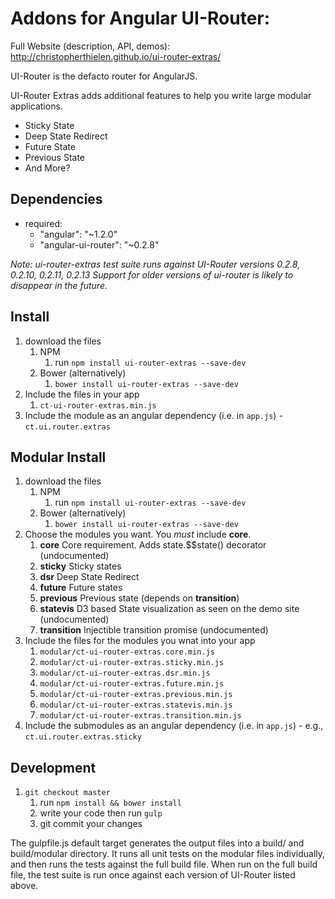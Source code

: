 # Addons for Angular UI-Router:
Full Website (description, API, demos): http://christopherthielen.github.io/ui-router-extras/

UI-Router is the defacto router for AngularJS.

UI-Router Extras adds additional features to help you write large modular applications.
- Sticky State 
- Deep State Redirect 
- Future State
- Previous State
- And More?

## Dependencies
- required:
    - "angular": "~1.2.0" 
    - "angular-ui-router": "~0.2.8"
    
*Note: ui-router-extras test suite runs against UI-Router versions 0.2.8, 0.2.10, 0.2.11, 0.2.13*
*Support for older versions of ui-router is likely to disappear in the future.*

## Install
1. download the files
	1. NPM
		1. run `npm install ui-router-extras --save-dev`
	2. Bower (alternatively)
		1. `bower install ui-router-extras --save-dev`
2. Include the files in your app
	1. `ct-ui-router-extras.min.js`
3. Include the module as an angular dependency (i.e. in `app.js`) - `ct.ui.router.extras`

## Modular Install
1. download the files
	1. NPM
		1. run `npm install ui-router-extras --save-dev`
	2. Bower (alternatively)
		1. `bower install ui-router-extras --save-dev`
2. Choose the modules you want.  You *must* include **core**.
   1. **core** Core requirement. Adds state.$$state() decorator (undocumented)
   2. **sticky** Sticky states
   3. **dsr** Deep State Redirect
   4. **future** Future states
   5. **previous** Previous state (depends on **transition**)
   6. **statevis** D3 based State visualization as seen on the demo site (undocumented)
   7. **transition** Injectible transition promise (undocumented)
3. Include the files for the modules you wnat into your app
	1. `modular/ct-ui-router-extras.core.min.js`
	2. `modular/ct-ui-router-extras.sticky.min.js`
	3. `modular/ct-ui-router-extras.dsr.min.js`
	4. `modular/ct-ui-router-extras.future.min.js`
	5. `modular/ct-ui-router-extras.previous.min.js`
	6. `modular/ct-ui-router-extras.statevis.min.js`
	7. `modular/ct-ui-router-extras.transition.min.js`
4. Include the submodules as an angular dependency (i.e. in `app.js`) - e.g., `ct.ui.router.extras.sticky`

## Development

1. `git checkout master`
    1. run `npm install && bower install`
    2. write your code then run `gulp`
    3. git commit your changes
    
The gulpfile.js default target generates the output files into a build/ and build/modular directory.  It runs 
all unit tests on the modular files individually, and then runs the tests against the full build file.   When run 
on the full build file, the test suite is run once against each version of UI-Router listed above.

